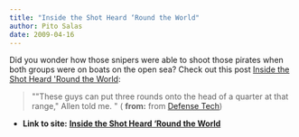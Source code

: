 ```yaml
---
title: "Inside the Shot Heard ‘Round the World"
author: Pito Salas
date: 2009-04-16
---
```




Did you wonder how those snipers were able to shoot those pirates when both
groups were on boats on the open sea? Check out this post [Inside the Shot
Heard 'Round the
World](<http://feedproxy.google.com/~r/DefenseTech/~3/-14S39CUKGQ/004799.html>):

> ""These guys can put three rounds onto the head of a quarter at that range,"
> Allen told me. " ( **from:** from [Defense
> Tech](<http://feeds.feedburner.com/defensetech>))


* **Link to site:** **[Inside the Shot Heard ‘Round the World](None)**
